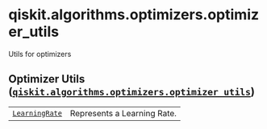 <span id="qiskit-algorithms-optimizers-optimizer-utils" />

# qiskit.algorithms.optimizers.optimizer\_utils

Utils for optimizers

## Optimizer Utils ([`qiskit.algorithms.optimizers.optimizer_utils`](#module-qiskit.algorithms.optimizers.optimizer_utils "qiskit.algorithms.optimizers.optimizer_utils"))

|                                                                                                                                         |                             |
| --------------------------------------------------------------------------------------------------------------------------------------- | --------------------------- |
| [`LearningRate`](qiskit.algorithms.optimizers.optimizer_utils.LearningRate "qiskit.algorithms.optimizers.optimizer_utils.LearningRate") | Represents a Learning Rate. |
